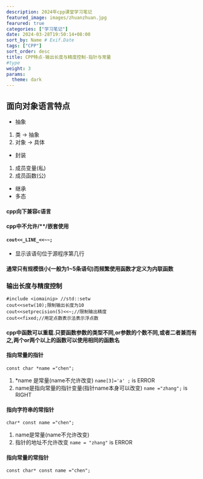 ```yaml
---
description: 2024年cpp课堂学习笔记 
featured_image: images/zhuanzhuan.jpg 
fearured: true
categories: ["学习笔记"]
date: 2024-03-28T19:50:14+08:00
sort_by: Name # Exif.Date
tags: ["CPP"]
sort_order: desc
title: CPP特点-输出长度与精度控制-指针与常量
#type 
weight: 3
params:
  theme: dark
---
```

## 面向对象语言特点
- 抽象
1. 类 -> 抽象
2. 对象 -> 具体
- 封装
 1. 成员变量(私)
 2. 成员函数(公)
- 继承
- 多态
#### cpp向下兼容c语言
#### cpp中不允许/**/嵌套使用
#### `cout<<_LINE_<<~~;`
- 显示该语句位于源程序第几行
#### 通常只有规模很小(一般为1~5条语句)而频繁使用函数才定义为内联函数
### 输出长度与精度控制
```
#include <iomainip> //std::setw
cout<<setw(10);限制输出长度为10
cout<<setprecision(5)<<~;//限制输出精度
cout<<fixed;//用定点数表示法表示浮点数

```
#### cpp中函数可以重载.只要函数参数的类型不同,or参数的个数不同,或者二者兼而有之,两个or两个以上的函数可以使用相同的函数名

#### 指向常量的指针
`const char *name ="chen";`
1. *name 是常量(name不允许改变)
`name[3]='a' ;` is ERROR
2. name是指向常量的指针变量(指针name本身可以改变)
`name ="zhang";` is RIGHT
#### 指向字符串的常指针
`char* const name ="chen";`
1. name是常量(name不允许改变)
2. 指针的地址不允许改变
`name = "zhang"` is ERROR
#### 指向常量的常指针
`const char* const name ="chen";`

